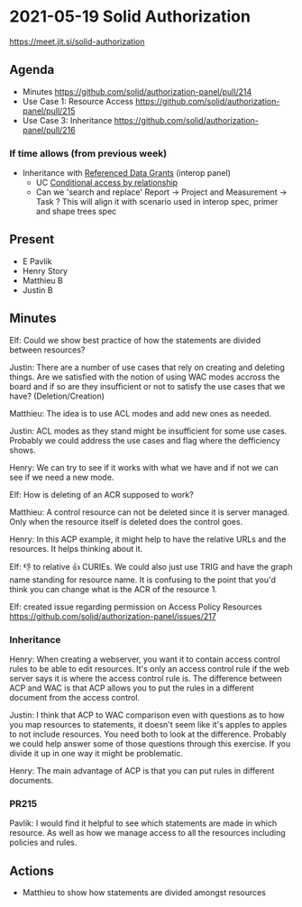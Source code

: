 # 2021-05-19 Solid Authorization

https://meet.jit.si/solid-authorization


## Agenda

* Minutes https://github.com/solid/authorization-panel/pull/214
* Use Case 1: Resource Access https://github.com/solid/authorization-panel/pull/215
* Use Case 3: Inheritance https://github.com/solid/authorization-panel/pull/216

### If time allows (from previous week)
* Inheritance with [Referenced Data Grants](https://solid.github.io/data-interoperability-panel/specification/#datamodel-referenced-data-grant) (interop panel)
  * UC [Conditional access by relationship](https://solid.github.io/authorization-panel/authorization-ucr/#conditional-relationship)
  * Can we 'search and replace' Report -> Project and Measurement -> Task ? This will align it with scenario used in interop spec, primer and shape trees spec


## Present

* E Pavlik
* Henry Story
* Matthieu B
* Justin B


## Minutes

Elf: Could we show best practice of how the statements are divided between resources?


Justin: There are a number of use cases that rely on creating and deleting things. Are we satisfied with the notion of using WAC modes accross the board and if so are they insufficient or not to satisfy the use cases that we have? (Deletion/Creation)

Matthieu: The idea is to use ACL modes and add new ones as needed.

Justin: ACL modes as they stand might be insufficient for some use cases. Probably we could address the use cases and flag where the defficiency shows.

Henry: We can try to see if it works with what we have and if not we can see if we need a new mode.

Elf: How is deleting of an ACR supposed to work?

Matthieu: A control resource can not be deleted since it is server managed. Only when the resource itself is deleted does the control goes.

Henry: In this ACP example, it might help to have the relative URLs and the resources. It helps thinking about it.

Elf: :-1: to relative :thumbsup: CURIEs. We could also just use TRIG and have the graph name standing for resource name. It is confusing to the point that you'd think you can change what is the ACR of the resource 1.

Elf: created issue regarding permission on Access Policy Resources https://github.com/solid/authorization-panel/issues/217

### Inheritance

Henry: When creating a webserver, you want it to contain access control rules to be able to edit resources.
It's only an access control rule if the web server says it is where the access control rule is.
The difference between ACP and WAC is that ACP allows you to put the rules in a different document from the access control.

Justin: I think that ACP to WAC comparison even with questions as to how you map resources to statements, it doesn't seem like it's apples to apples to not include resources. You need both to look at the difference. Probably we could help answer some of those questions through this exercise. If you divide it up in one way it might be problematic.

Henry: The main advantage of ACP is that you can put rules in different documents.

### PR215

Pavlik: I would find it helpful to see which statements are made in which resource. As well as how we manage access to all the resources including policies and rules.


## Actions

* Matthieu to show how statements are divided amongst resources

